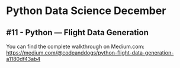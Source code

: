 # Python Data Science December
## #11 - Python — Flight Data Generation

You can find the complete walkthrough on Medium.com:
https://medium.com/@codeanddogs/python-flight-data-generation-a1180df43ab4
